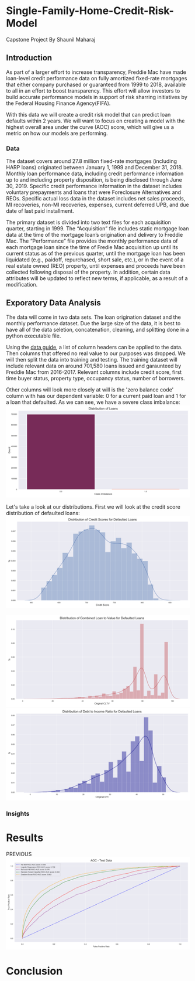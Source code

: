 # Single-Family-Home-Credit-Risk-Model

Capstone Project
By Shaunil Maharaj


## Introduction

As part of a larger effort to increase transparency, Freddie Mac have made loan-level credit performance data on fully amortized fixed-rate mortgages that either company purchased or guaranteed from 1999 to 2018, available to all in an effort to boost transparency. This effort will allow investors to build accurate performance models in support of risk sharring initiatives by the Federal Housing Finance Agency(FIFA). 

With this data we will create a credit risk model that can predict loan defaults within 2 years. We will want to focus on creating a model with the highest overall area under the curve (AOC) score, which will give us a metric on how our models are performing.


### Data

The dataset covers around 27.8 million fixed-rate mortgages (including HARP loans) originated between January 1, 1999 and December 31, 2018. Monthly loan performance data, including credit performance information up to and including property disposition, is being disclosed through June 30, 2019. Specific credit performance information in the dataset includes voluntary prepayments and loans that were Foreclosure Alternatives and REOs. Specific actual loss data in the dataset includes net sales proceeds, MI recoveries, non-MI recoveries, expenses, current deferred UPB, and due date of last paid installment.

The primary dataset is divided into two text files for each acquisition quarter, starting in 1999. The “Acquisition” file
includes static mortgage loan data at the time of the mortgage loan’s origination and delivery to Freddie Mac. The
“Performance” file provides the monthly performance data of each mortgage loan since the time of Fredie Mac
acquisition up until its current status as of the previous quarter, until the mortgage loan has been liquidated (e.g., paidoff, repurchased, short sale, etc.), or in the event of a real estate owned (REO) property, until expenses and proceeds
have been collected following disposal of the property. In addition, certain data attributes will be updated to reflect
new terms, if applicable, as a result of a modification. 





## Exporatory Data Analysis

The data will come in two data sets. The loan origination dataset and the monthly performance dataset. Due the large size of the data, it is best to have all of the data seletion, concatenation, cleaning, and splitting done in a python executable file. 

Using the [data guide](http://www.freddiemac.com/fmac-resources/research/pdf/user_guide.pdf), a list of column headers can be applied to the data. Then columns that offered no real value to our purposes was dropped. We will then split the data into training and testing. The training dataset will include relevant data on around 701,580 loans issued and garaunteed by Freddie Mac from 2016-2017. Relevant columns include credit score, first time buyer status, property type, occupancy status, number of borrowers. 

Other columns will look more closely at will is the 'zero balance code' column with has our dependent variable: 0 for a current paid loan and 1 for a loan that defaulted. As we can see, we have a severe class imbalance:
![imabalance](images/imbalance.png)




Let's take a look at our distributions. First we will look at the credit score distribution of defaulted loans:
![distcr](images/distcr.png)




![distcltv](images/distcltv.png)
![distdti](images/distdti.png)


### Insights



# Results
PREVIOUS
![aoc_test](images/AOC_test.png)

# Conclusion

